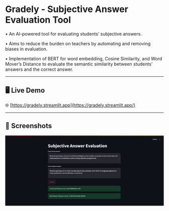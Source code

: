 # Gradely - Subjective Answer Evaluation Tool

• An AI-powered tool for evaluating students’ subjective answers.

• Aims to reduce the burden on teachers by automating and removing biases in evaluation.

• Implementation of BERT for word embedding, Cosine Similarity, and Word Mover’s Distance to evaluate the semantic similarity between students’ answers and the correct answer.

---

## 🖥️ Live Demo

🌐 [https://gradely.streamlit.app](https://gradely.streamlit.app/)

---

## 📸 Screenshots

![Dashboard Screenshot](screenshots/Screenshot1.png)

